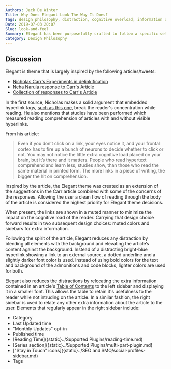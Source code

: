```yaml
---
Authors: Jack De Winter
Title: Why Does Elegant Look The Way It Does?
Tags: design philosophy, distraction, cognitive overload, information overload
Date: 2019-07-03 20:07
Slug: look-and-feel
Summary: Elegant has been purposefully crafted to follow a specific set of design principles.  This article discusses those design principles.
Category: Design Philosophy
---
```


## Discussion

Elegant is theme that is largely inspired by the following articles/tweets:

- [Nicholas Carr's Experiments in delinkification](http://www.roughtype.com/?p=1378)
- [Neha Narula response to Carr's Article](https://pdos.csail.mit.edu/~neha/hyperlinks/main-no.html)
- [Collection of responses to Carr's Article](https://aroundthesphere.wordpress.com/2010/06/08/give-your-blog-posts-some-ritalin/)

In the first source, Nicholas makes a solid argument that embedded hyperlink tags,
<a href="http://www.roughtype.com/?p=1378">such as this one</a>, break the reader's
concentration while reading. He also mentions that studies have been performed which measured
reading comprehension of articles with and without visible hyperlinks.

From his article:

> Even if you don’t click on a link, your eyes notice it, and your frontal cortex has to fire up a bunch of neurons to decide whether to click or not. You may not notice the little extra cognitive load placed on your brain, but it’s there and it matters. People who read hypertext comprehend and learn less, studies show, than those who read the same material in printed form. The more links in a piece of writing, the bigger the hit on comprehension.

Inspired by the article, the Elegant theme was created as an extension of the suggestions in
the Carr article combined with some of the concerns of the responses. Allowing the user a
clean flow of reading through the body of the article is considered the highest priority for
Elegant theme decisions.

When present, the links are shown in a muted manner to minimize the
impact on the cognitive load of the reader. Carrying that design choice forward results in
two subsequent design choices: muted colors and sidebars for extra information.

Following the spirit of the article, Elegant reduces any distraction by blending all elements
with the background and elevating the article’s content against the background. Instead of a
distracting bright-blue hyperlink showing a link to an external source, a dotted underline and
a slightly darker font color is used. Instead of using bold colors for the text and
background of the admonitions and code blocks, lighter colors are used for both.

Elegant also reduces the distractions by relocating the extra information contained in an
article's [Table of Contents]({static}./table-of-contents.md)
to the left sidebar and displaying it in a smaller font. This allows the table to retain it's
usefulness to the reader while not intruding on the article. In a similar fashion, the right
sidebar is used to relate any other extra information about the article to the user. Elements
that regularly appear in the right sidebar include:

- Category
- Last Updated time
- "Monthly Updates" opt-in
- Published time
- [Reading Time]({static}../Supported Plugins/reading-time.md)
- [Series section]({static}../Supported Plugins/multi-part-plugin.md)
- ["Stay in Touch" icons]({static}../SEO and SMO/social-profiles-sidebar.md)
- Tags
